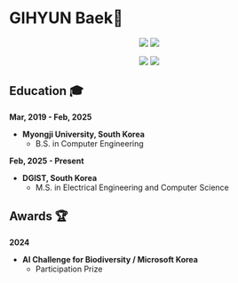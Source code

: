 #  GIHYUN Baek👋

<div align="center">
  <p>
  <img src="https://img.shields.io/badge/Python-3776AB?style=for-the-badge&logo=Python&logoColor=white">
  <img src="https://img.shields.io/badge/PyTorch-EE4C2C?style=for-the-badge&logo=PyTorch&logoColor=white">
  </p>
  
  <p>
  <img src="https://img.shields.io/badge/Dart-0175C2?style=for-the-badge&logo=Dart&logoColor=white">
  <img src="https://img.shields.io/badge/flutter-02569B?style=for-the-badge&logo=flutter&logoColor=white">
  </p>

</div>

## Education 🎓

**Mar, 2019 - Feb, 2025**

* **Myongji University, South Korea**
  * B.S. in Computer Engineering

**Feb, 2025 - Present**

* **DGIST, South Korea**
  * M.S. in Electrical Engineering and Computer Science

## Awards 🏆

**2024**

* **AI Challenge for Biodiversity / Microsoft Korea** 
  * Participation Prize
